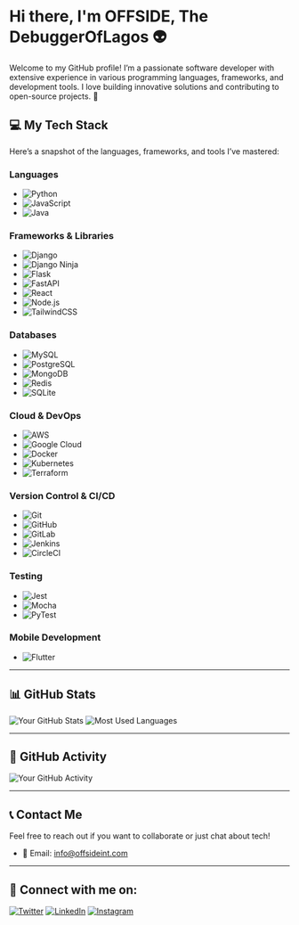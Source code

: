 # Hi there, I'm OFFSIDE, The DebuggerOfLagos 👽

Welcome to my GitHub profile! I’m a passionate software developer with extensive experience in various programming languages, frameworks, and development tools. I love building innovative solutions and contributing to open-source projects. 🚀


## 💻 My Tech Stack

Here’s a snapshot of the languages, frameworks, and tools I’ve mastered:

### **Languages**
- ![Python](https://img.shields.io/badge/-Python-3776AB?style=flat&logo=python&logoColor=white)
- ![JavaScript](https://img.shields.io/badge/-JavaScript-F7DF1E?style=flat&logo=javascript&logoColor=black)
- ![Java](https://img.shields.io/badge/-Java-007396?style=flat&logo=java&logoColor=white)

### **Frameworks & Libraries**
- ![Django](https://img.shields.io/badge/-Django-092D40?style=flat&logo=django&logoColor=white)
- ![Django Ninja](https://img.shields.io/badge/-Django%20Ninja-0A4B8D?style=flat&logo=django&logoColor=white)
- ![Flask](https://img.shields.io/badge/-Flask-000000?style=flat&logo=flask&logoColor=white)
- ![FastAPI](https://img.shields.io/badge/-FastAPI-009688?style=flat&logo=fastapi&logoColor=white)
- ![React](https://img.shields.io/badge/-React-61DAFB?style=flat&logo=react&logoColor=black)
- ![Node.js](https://img.shields.io/badge/-Node.js-339933?style=flat&logo=node.js&logoColor=white)
- ![TailwindCSS](https://img.shields.io/badge/-TailwindCSS-38B2AC?style=flat&logo=tailwindcss&logoColor=white)

### **Databases**
- ![MySQL](https://img.shields.io/badge/-MySQL-4479A1?style=flat&logo=mysql&logoColor=white)
- ![PostgreSQL](https://img.shields.io/badge/-PostgreSQL-4169E1?style=flat&logo=postgresql&logoColor=white)
- ![MongoDB](https://img.shields.io/badge/-MongoDB-47A248?style=flat&logo=mongodb&logoColor=white)
- ![Redis](https://img.shields.io/badge/-Redis-DC382D?style=flat&logo=redis&logoColor=white)
- ![SQLite](https://img.shields.io/badge/-SQLite-003B57?style=flat&logo=sqlite&logoColor=white)

### **Cloud & DevOps**
- ![AWS](https://img.shields.io/badge/-AWS-232F3E?style=flat&logo=amazonaws&logoColor=white)
- ![Google Cloud](https://img.shields.io/badge/-Google%20Cloud-4285F4?style=flat&logo=google-cloud&logoColor=white)
- ![Docker](https://img.shields.io/badge/-Docker-2496ED?style=flat&logo=docker&logoColor=white)
- ![Kubernetes](https://img.shields.io/badge/-Kubernetes-326CE5?style=flat&logo=kubernetes&logoColor=white)
- ![Terraform](https://img.shields.io/badge/-Terraform-7B42BC?style=flat&logo=terraform&logoColor=white)

### **Version Control & CI/CD**
- ![Git](https://img.shields.io/badge/-Git-F05032?style=flat&logo=git&logoColor=white)
- ![GitHub](https://img.shields.io/badge/-GitHub-181717?style=flat&logo=github&logoColor=white)
- ![GitLab](https://img.shields.io/badge/-GitLab-FCA121?style=flat&logo=gitlab&logoColor=white)
- ![Jenkins](https://img.shields.io/badge/-Jenkins-D24939?style=flat&logo=jenkins&logoColor=white)
- ![CircleCI](https://img.shields.io/badge/-CircleCI-343434?style=flat&logo=circleci&logoColor=white)

### **Testing**
- ![Jest](https://img.shields.io/badge/-Jest-C21325?style=flat&logo=jest&logoColor=white)
- ![Mocha](https://img.shields.io/badge/-Mocha-8D6748?style=flat&logo=mocha&logoColor=white)
- ![PyTest](https://img.shields.io/badge/-PyTest-000000?style=flat&logo=pytest&logoColor=white)

### **Mobile Development**
- ![Flutter](https://img.shields.io/badge/-Flutter-02569B?style=flat&logo=flutter&logoColor=white)

---

## 📊 GitHub Stats

![Your GitHub Stats](https://github-readme-stats.vercel.app/api?username=0FFSIDE1&show_icons=true&hide_title=true&count_private=true&hide=prs&theme=radical)
![Most Used Languages](https://github-readme-stats.vercel.app/api/top-langs/?username=0FFSIDE1&layout=compact&theme=radical)

---

## 📅 GitHub Activity

![Your GitHub Activity](https://github-readme-activity-graph.cyclic.app/graph?username=0FFSIDE1&theme=dracula)

---

## 📞 Contact Me

Feel free to reach out if you want to collaborate or just chat about tech! 

- 📧 Email: [info@offsideint.com](mailto:info@offsideint.com)

---

## 📱 Connect with me on:

[![Twitter](https://img.shields.io/badge/-Twitter-1DA1F2?style=flat&logo=twitter&logoColor=white)](https://twitter.com/your-twitter)
[![LinkedIn](https://img.shields.io/badge/-LinkedIn-0077B5?style=flat&logo=linkedin&logoColor=white)](https://www.linkedin.com/in/your-linkedin/)
[![Instagram](https://img.shields.io/badge/-Instagram-E4405F?style=flat&logo=instagram&logoColor=white)](https://www.instagram.com/your-instagram/)
